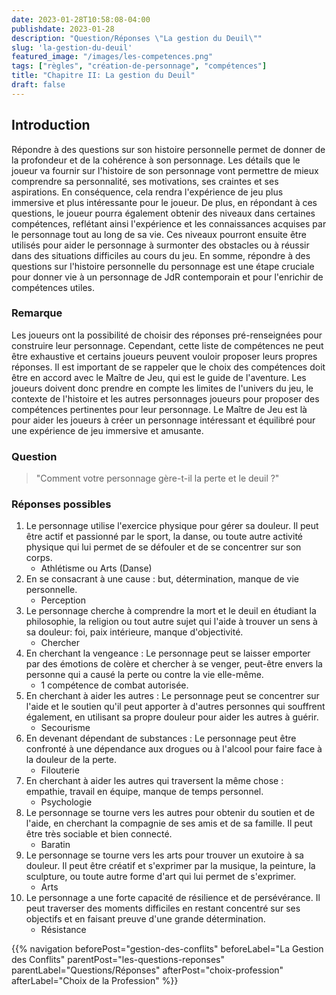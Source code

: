 ```yaml
---
date: 2023-01-28T10:58:08-04:00
publishdate: 2023-01-28
description: "Question/Réponses \"La gestion du Deuil\""
slug: 'la-gestion-du-deuil'
featured_image: "/images/les-competences.png"
tags: ["règles", "création-de-personnage", "compétences"]
title: "Chapitre II: La gestion du Deuil"
draft: false
---
```


## Introduction
Répondre à des questions sur son histoire personnelle permet de donner de la profondeur et de la cohérence à son personnage. Les détails que le joueur va fournir sur l'histoire de son personnage vont permettre de mieux comprendre sa personnalité, ses motivations, ses craintes et ses aspirations. En conséquence, cela rendra l'expérience de jeu plus immersive et plus intéressante pour le joueur. De plus, en répondant à ces questions, le joueur pourra également obtenir des niveaux dans certaines compétences, reflétant ainsi l'expérience et les connaissances acquises par le personnage tout au long de sa vie. Ces niveaux pourront ensuite être utilisés pour aider le personnage à surmonter des obstacles ou à réussir dans des situations difficiles au cours du jeu. En somme, répondre à des questions sur l'histoire personnelle du personnage est une étape cruciale pour donner vie à un personnage de JdR contemporain et pour l'enrichir de compétences utiles.

### Remarque 
Les joueurs ont la possibilité de choisir des réponses pré-renseignées pour construire leur personnage. Cependant, cette liste de compétences ne peut être exhaustive et certains joueurs peuvent vouloir proposer leurs propres réponses. Il est important de se rappeler que le choix des compétences doit être en accord avec le Maître de Jeu, qui est le guide de l'aventure. Les joueurs doivent donc prendre en compte les limites de l'univers du jeu, le contexte de l'histoire et les autres personnages joueurs pour proposer des compétences pertinentes pour leur personnage. Le Maître de Jeu est là pour aider les joueurs à créer un personnage intéressant et équilibré pour une expérience de jeu immersive et amusante.

### Question
> "Comment votre personnage gère-t-il la perte et le deuil ?"

### Réponses possibles
1) Le personnage utilise l'exercice physique pour gérer sa douleur. Il peut être actif et passionné par le sport, la danse, ou toute autre activité physique qui lui permet de se défouler et de se concentrer sur son corps.
   * Athlétisme ou Arts (Danse)
2) En se consacrant à une cause : but, détermination, manque de vie personnelle.
   * Perception
3) Le personnage cherche à comprendre la mort et le deuil en étudiant la philosophie, la religion ou tout autre sujet qui l'aide à trouver un sens à sa douleur: foi, paix intérieure, manque d'objectivité.
   * Chercher
4) En cherchant la vengeance : Le personnage peut se laisser emporter par des émotions de colère et chercher à se venger, peut-être envers la personne qui a causé la perte ou contre la vie elle-même.
   * 1 compétence de combat autorisée.
5) En cherchant à aider les autres : Le personnage peut se concentrer sur l'aide et le soutien qu'il peut apporter à d'autres personnes qui souffrent également, en utilisant sa propre douleur pour aider les autres à guérir.
   * Secourisme
6) En devenant dépendant de substances : Le personnage peut être confronté à une dépendance aux drogues ou à l'alcool pour faire face à la douleur de la perte.
   * Filouterie
7) En cherchant à aider les autres qui traversent la même chose : empathie, travail en équipe, manque de temps personnel.
   * Psychologie
8) Le personnage se tourne vers les autres pour obtenir du soutien et de l'aide, en cherchant la compagnie de ses amis et de sa famille. Il peut être très sociable et bien connecté.
   * Baratin
9)  Le personnage se tourne vers les arts pour trouver un exutoire à sa douleur. Il peut être créatif et s'exprimer par la musique, la peinture, la sculpture, ou toute autre forme d'art qui lui permet de s'exprimer.
    * Arts
10) Le personnage a une forte capacité de résilience et de persévérance. Il peut traverser des moments difficiles en restant concentré sur ses objectifs et en faisant preuve d'une grande détermination.
    * Résistance

{{% navigation beforePost="gestion-des-conflits" beforeLabel="La Gestion des Conflits" parentPost="les-questions-reponses" parentLabel="Questions/Réponses" afterPost="choix-profession" afterLabel="Choix de la Profession" %}}